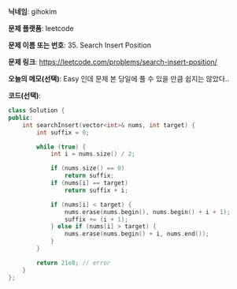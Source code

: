 **닉네임**: gihokim

**문제 플랫폼**: leetcode

**문제 이름 또는 번호**: 35. Search Insert Position

**문제 링크**: https://leetcode.com/problems/search-insert-position/

**오늘의 메모(선택)**: Easy 인데 문제 본 당일에 풀 수 있을 만큼 쉽지는 않았다..

**코드(선택)**:

```c++
class Solution {
public:
    int searchInsert(vector<int>& nums, int target) {
        int suffix = 0;

        while (true) {
            int i = nums.size() / 2;

            if (nums.size() == 0)
                return suffix;
            if (nums[i] == target)
                return suffix + i;

            if (nums[i] < target) {
                nums.erase(nums.begin(), nums.begin() + i + 1);
                suffix += (i + 1);
            } else if (nums[i] > target) {
                nums.erase(nums.begin() + i, nums.end());
            }
        }

        return 21e8; // error
    }
};
```
